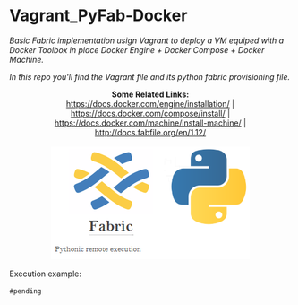 # Vagrant_PyFab-Docker
*_Basic Fabric implementation usign Vagrant to deploy a VM equiped with a Docker Toolbox in place Docker Engine + Docker Compose + Docker Machine._*

*In this repo you'll find the Vagrant file and its python fabric provisioning file.*

<p align="center">
  <b>Some Related Links:</b><br>
  <a href="#">https://docs.docker.com/engine/installation/</a> |
  <a href="#">https://docs.docker.com/compose/install/</a> |
  <a href="#">https://docs.docker.com/machine/install-machine/</a> |
  <a href="#">http://docs.fabfile.org/en/1.12/</a>
  <br><br>
  <img src="https://github.com/exequielrafaela/Vagrant_PyFab-Fabric/blob/master/Figures/fabric_pyenv.png" 
  <img src="https://github.com/exequielrafaela/Vagrant_PyFab-Docker/blob/master/Figures/Docker-logo-and-type.sh.png"
  
</p>

Execution example: 
	
	#pending


